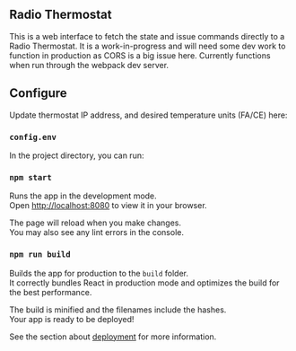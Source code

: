 ## Radio Thermostat

This is a web interface to fetch the state and issue commands directly to a Radio Thermostat. It is a work-in-progress and will need some dev work to function in production as CORS is a big issue here. Currently functions when run through the webpack dev server.

## Configure

Update thermostat IP address, and desired temperature units (FA/CE) here:

### `config.env`

In the project directory, you can run:

### `npm start`

Runs the app in the development mode.\
Open [http://localhost:8080](http://localhost:8080) to view it in your browser.

The page will reload when you make changes.\
You may also see any lint errors in the console.

### `npm run build`

Builds the app for production to the `build` folder.\
It correctly bundles React in production mode and optimizes the build for the best performance.

The build is minified and the filenames include the hashes.\
Your app is ready to be deployed!

See the section about [deployment](https://facebook.github.io/create-react-app/docs/deployment) for more information.